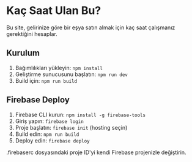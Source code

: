 # Kaç Saat Ulan Bu?

Bu site, gelirinize göre bir eşya satın almak için kaç saat çalışmanız gerektiğini hesaplar.

## Kurulum

1. Bağımlılıkları yükleyin: `npm install`
2. Geliştirme sunucusunu başlatın: `npm run dev`
3. Build için: `npm run build`

## Firebase Deploy

1. Firebase CLI kurun: `npm install -g firebase-tools`
2. Giriş yapın: `firebase login`
3. Proje başlatın: `firebase init` (hosting seçin)
4. Build edin: `npm run build`
5. Deploy edin: `firebase deploy`

.firebaserc dosyasındaki proje ID'yi kendi Firebase projenizle değiştirin.
